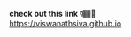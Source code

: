 <b>check out this link 👇🏽🤗</b> <br>
<a href="https://www.viswanathsiva.github.io/">https://viswanathsiva.github.io</a>
